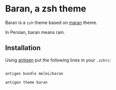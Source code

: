 # Baran, a zsh theme

Baran is a `zsh` theme based on
[maran](https://github.com/robbyrussell/oh-my-zsh/blob/master/themes/maran.zsh-theme)
theme.

In Persian, baran means rain.

## Installation

Using [antigen](https://github.com/zsh-users/antigen) put the following lines
in your `.zshrc`:

~~~

antigen bundle melmi/baran

antigen theme baran

~~~
